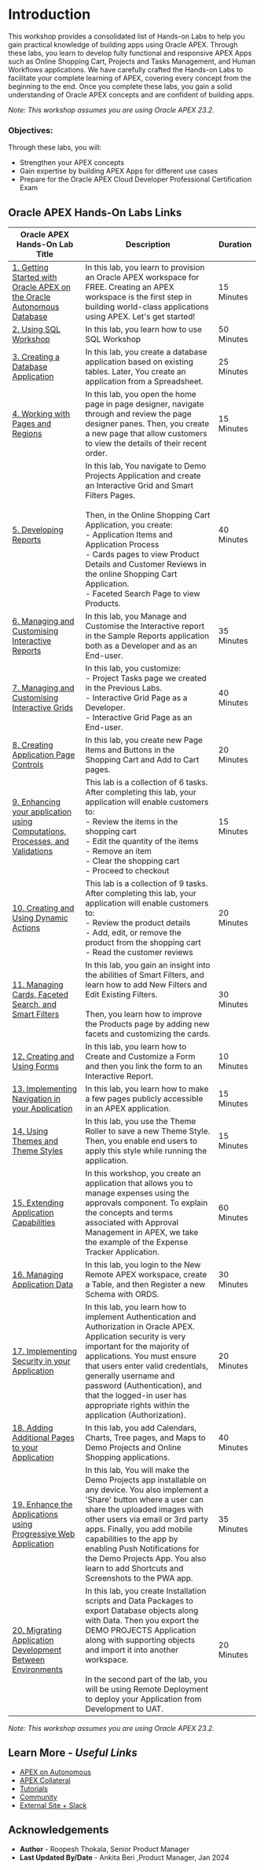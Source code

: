 # Introduction

This workshop provides a consolidated list of Hands-on Labs to help you gain practical knowledge of building apps using Oracle APEX. Through these labs, you learn to develop fully functional and responsive APEX Apps such as Online Shopping Cart, Projects and Tasks Management, and Human Workflows applications. We have carefully crafted the Hands-on Labs to facilitate your complete learning of APEX, covering every concept from the beginning to the end. Once you complete these labs, you gain a solid understanding of Oracle APEX concepts and are confident of building apps.


*Note: This workshop assumes you are using Oracle APEX 23.2.*

### Objectives:

Through these labs, you will:
- Strengthen your APEX concepts
- Gain expertise by building APEX Apps for different use cases
- Prepare for the Oracle APEX Cloud Developer Professional Certification Exam

## Oracle APEX Hands-On Labs Links

| Oracle APEX Hands-On Lab Title    | Description | Duration |
| ----------- | ----------- | ----------- |
| [1. Getting Started with Oracle APEX on the Oracle Autonomous Database](https://apexapps.oracle.com/pls/apex/r/dbpm/livelabs/run-workshop?p210_wid=3509&p210_wec=&session=111256831588771) |  In this lab, you learn to provision an Oracle APEX workspace for FREE. Creating an APEX workspace is the first step in building world-class applications using APEX. Let's get started!      | 15 Minutes |
| [2. Using SQL Workshop](https://apexapps.oracle.com/pls/apex/r/dbpm/livelabs/run-workshop?p210_wid=3524&p210_wec=&session=8379360721545)   |   In this lab, you learn how to use SQL Workshop |  50 Minutes |
| [3. Creating a Database Application](https://apexapps.oracle.com/pls/apex/r/dbpm/livelabs/run-workshop?p210_wid=3526&p210_wec=&session=17448794663134) |  In this lab, you  create a database application based on existing tables. Later, You create an application from a Spreadsheet.  | 25 Minutes |
| [4. Working with Pages and Regions](https://apexapps.oracle.com/pls/apex/r/dbpm/livelabs/run-workshop?p210_wid=3527&p210_wec=&session=5277268269701)  |  In this lab, you open the home page in page designer, navigate through and review the page designer panes. Then, you create a new page that allow customers to view the details of their recent order.  | 15 Minutes |
| [5. Developing Reports](https://apexapps.oracle.com/pls/apex/r/dbpm/livelabs/run-workshop?p210_wid=3528&p210_wec=&session=16208365897850)   | In this lab, You navigate to Demo Projects Application and create an Interactive Grid and Smart Filters Pages. <br> <br/>Then, in the Online Shopping Cart Application, you create: <br /> - Application Items and Application Process <br/>- Cards pages to view Product Details and Customer Reviews in the online Shopping Cart Application. <br/> - Faceted Search Page to view Products.  | 40 Minutes |
| [6. Managing and Customising Interactive Reports](https://apexapps.oracle.com/pls/apex/r/dbpm/livelabs/run-workshop?p210_wid=3529&p210_wec=&session=13414919759000) |  In this lab, you Manage and Customise the Interactive report in the Sample Reports application both as a Developer and as an End-user.  | 35 Minutes |
| [7. Managing and Customising Interactive Grids](https://apexapps.oracle.com/pls/apex/r/dbpm/livelabs/run-workshop?p210_wid=3532&p210_wec=&session=13997678051861)   |  In this lab, you customize: <br> - Project Tasks page we created in the Previous Labs.<br> - Interactive Grid Page as a Developer.<br> - Interactive Grid Page as an End-user. | 40 Minutes |
| [8. Creating Application Page Controls](https://apexapps.oracle.com/pls/apex/r/dbpm/livelabs/run-workshop?p210_wid=3533&p210_wec=&session=8886919533136)  |  In this lab, you create new Page Items and Buttons in the Shopping Cart and Add to Cart pages.   | 20 Minutes |
| [9. Enhancing your application using Computations, Processes, and Validations](https://apexapps.oracle.com/pls/apex/r/dbpm/livelabs/run-workshop?p210_wid=3534&p210_wec=&session=5472038135115) | This lab is a collection of 6 tasks. After completing this lab, your application will enable customers to: <br>- Review the items in the shopping cart <br> - Edit the quantity of the items <br> - Remove an item <br> - Clear the shopping cart <br> - Proceed to checkout  | 15 Minutes |
| [10. Creating and Using Dynamic Actions](https://apexapps.oracle.com/pls/apex/r/dbpm/livelabs/run-workshop?p210_wid=3535&p210_wec=&session=114285622900802) | This lab is a collection of 9 tasks. After completing this lab, your application will enable customers to: <br> - Review the product details <br> - Add, edit, or remove the product from the shopping cart <br> - Read the customer reviews  | 20 Minutes |
| [11. Managing Cards, Faceted Search, and Smart Filters](https://apexapps.oracle.com/pls/apex/r/dbpm/livelabs/run-workshop?p210_wid=3548&p210_wec=&session=10635743810961) | In this lab, you gain an insight into the abilities of Smart Filters, and learn how to add New Filters and Edit Existing Filters. <br> <br>Then, you learn how to improve the Products page by adding new facets and customizing the cards.   | 30 Minutes |
| [12. Creating and Using Forms](https://apexapps.oracle.com/pls/apex/r/dbpm/livelabs/run-workshop?p210_wid=3549&p210_wec=&session=125929707947870) | In this lab, you learn how to Create and Customize a Form and then you link the form to an Interactive Report. | 10 Minutes |
| [13. Implementing Navigation in your Application](https://apexapps.oracle.com/pls/apex/r/dbpm/livelabs/run-workshop?p210_wid=3550&p210_wec=&session=9699424442106) |  In this lab, you learn how to make a few pages publicly accessible in an APEX application.  | 15 Minutes |
| [14. Using Themes and Theme Styles](https://apexapps.oracle.com/pls/apex/r/dbpm/livelabs/run-workshop?p210_wid=3551&p210_wec=&session=13886981642268) | In this lab, you use the Theme Roller to save a new Theme Style. Then, you enable end users to apply this style while running the application.   | 15 Minutes |
| [15. Extending Application Capabilities](https://apexapps.oracle.com/pls/apex/r/dbpm/livelabs/run-workshop?p210_wid=3577&p210_wec=&session=112279713417494)	| In this workshop, you create an application that allows you to manage expenses using the approvals component. To explain the concepts and terms associated with Approval Management in APEX, we take the example of the Expense Tracker Application.   | 60 Minutes |
| [16. Managing Application Data](https://apexapps.oracle.com/pls/apex/r/dbpm/livelabs/run-workshop?p210_wid=3582&p210_wec=&session=114113796090571)  | In this lab, you login to the New Remote APEX workspace, create a Table, and then Register a new Schema with ORDS. | 30 Minutes |
| [17. Implementing Security in your Application](https://apexapps.oracle.com/pls/apex/r/dbpm/livelabs/run-workshop?p210_wid=3578&p210_wec=&session=108753226205988)  | In this lab, you learn how to implement Authentication and Authorization in Oracle APEX. <br>Application security is very important for the majority of applications. You must ensure that users enter valid credentials, generally username and password (Authentication), and that the logged-in user has appropriate rights within the application (Authorization). | 20 Minutes |
| [18. Adding Additional Pages to your Application](https://apexapps.oracle.com/pls/apex/r/dbpm/livelabs/run-workshop?p210_wid=3579&p210_wec=&session=101389313807534)| In this lab, you add Calendars, Charts, Tree pages, and Maps to Demo Projects and Online Shopping applications. | 40 Minutes |
| [19. Enhance the Applications using Progressive Web Application](https://apexapps.oracle.com/pls/apex/r/dbpm/livelabs/run-workshop?p210_wid=3907&p210_wec=&session=117447918490865) | In this lab, You will make the Demo Projects app installable on any device. You also implement a 'Share' button where a user can share the uploaded images with other users via email or 3rd party apps. Finally, you add mobile capabilities to the app by enabling Push Notifications for the Demo Projects App. You also learn to add Shortcuts and Screenshots to the PWA app.| 35 Minutes |
| [20. Migrating Application Development Between Environments](https://apexapps.oracle.com/pls/apex/r/dbpm/livelabs/run-workshop?p210_wid=3580&p210_wec=&session=1321024421140) | In this lab, you create Installation scripts and Data Packages to export Database objects along with Data. Then you export the DEMO PROJECTS Application along with supporting objects and import it into another workspace.<br> <br>In the second part of the lab, you will be using Remote Deployment to deploy your Application from Development to UAT. | 20 Minutes |


*Note: This workshop assumes you are using Oracle APEX 23.2.*

## Learn More - *Useful Links*

- [APEX on Autonomous](https://apex.oracle.com/autonomous)
- [APEX Collateral](https://www.oracle.com/database/technologies/appdev/apex/collateral.html)
- [Tutorials](https://apex.oracle.com/en/learn/tutorials)
- [Community](https://apex.oracle.com/community)
- [External Site + Slack](http://apex.world)


## Acknowledgements
- **Author** - Roopesh Thokala, Senior Product Manager
- **Last Updated By/Date** - Ankita Beri ,Product Manager, Jan 2024

